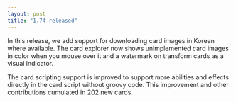 ```yaml
---
layout: post
title: "1.74 released"
---
```


In this release, we add support for downloading card images in Korean where
available. The card explorer now shows unimplemented card images in color when
you mouse over it and a watermark on transform cards as a visual indicator.

The card scripting support is improved to support more abilities and effects
directly in the card script without groovy code. This improvement and other
contributions cumulated in 202 new cards.
